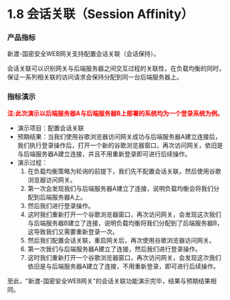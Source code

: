 # 1.8 会话关联（Session Affinity）

### 产品指标

新渡-国密安全WEB网关支持配置会话关联（会话保持）。

会话关联可以识别网关与后端服务器之间交互过程的关联性，在负载均衡的同时，保证一系列相关联的访问请求会保持分配到同一台后端服务器上。

### 指标演示

<p style="color:red;font-weight:bold">
       注:此次演示以后端服务器A与后端服务器B上部署的系统均为一个登录系统为例。
</p>


* 演示项目：配置会话关联
* 预期结果：当我们使用谷歌浏览器访问网关成功与后端服务器A建立连接后，我们执行登录操作后，打开一个新的谷歌浏览器窗口，再次访问网关，依旧是与后端服务器A建立连接，并且不用重新登录即可进行后续操作。
* 演示过程：
  1. 在负载均衡策略为轮询的前提下，我们先不配置会话关联，然后使用谷歌浏览器访问网关。
  2. 第一次会发现我们与后端服务器A建立了连接，说明负载均衡会将我们分配到后端服务器A上。
  3. 然后我们进行登录操作。
  4. 这时我们重新打开一个谷歌浏览器窗口，再次访问网关，会发现这次我们与后端服务器B建立了连接，说明负载均衡将我们分配到了后端服务器B，这导致我们又需要重新登录一次。
  5. 然后我们配置会话关联，重启网关后，再次使用谷歌浏览器访问网关。
  6. 第一次我们与后端服务器A建立了连接，然后我们进行登录操作。
  7. 这时我们重新打开一个谷歌浏览器窗口，再次访问网关，会发现这次我们依旧是与后端服务器A建立了连接，不用重新登录，即可进行后续操作。

至此，"新渡-国密安全WEB网关"的会话关联功能演示完毕，结果与预期结果相同。